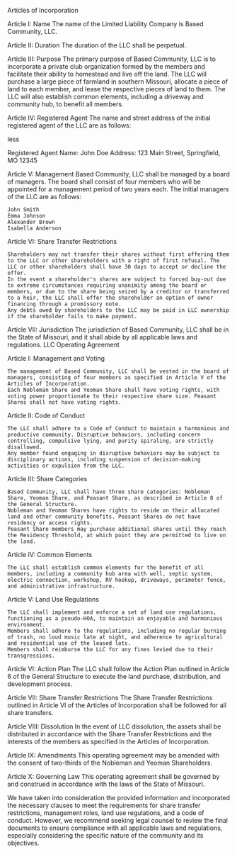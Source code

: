 Articles of Incorporation

Article I: Name
The name of the Limited Liability Company is Based Community, LLC.

Article II: Duration
The duration of the LLC shall be perpetual.

Article III: Purpose
The primary purpose of Based Community, LLC is to incorporate a private club organization formed by the members and facilitate their ability to homestead and live off the land. The LLC will purchase a large piece of farmland in southern Missouri, allocate a piece of land to each member, and lease the respective pieces of land to them. The LLC will also establish common elements, including a driveway and community hub, to benefit all members.

Article IV: Registered Agent
The name and street address of the initial registered agent of the LLC are as follows:

less

Registered Agent Name: John Doe
Address: 123 Main Street, Springfield, MO 12345

Article V: Management
Based Community, LLC shall be managed by a board of managers. The board shall consist of four members who will be appointed for a management period of two years each. The initial managers of the LLC are as follows:

    John Smith
    Emma Johnson
    Alexander Brown
    Isabella Anderson

Article VI: Share Transfer Restrictions

    Shareholders may not transfer their shares without first offering them to the LLC or other shareholders with a right of first refusal. The LLC or other shareholders shall have 30 days to accept or decline the offer.
    In the event a shareholder's shares are subject to forced buy-out due to extreme circumstances requiring unanimity among the board or members, or due to the share being seized by a creditor or transferred to a heir, the LLC shall offer the shareholder an option of owner financing through a promissory note.
    Any debts owed by shareholders to the LLC may be paid in LLC ownership if the shareholder fails to make payment.

Article VII: Jurisdiction
The jurisdiction of Based Community, LLC shall be in the State of Missouri, and it shall abide by all applicable laws and regulations.
LLC Operating Agreement

Article I: Management and Voting

    The management of Based Community, LLC shall be vested in the board of managers, consisting of four members as specified in Article V of the Articles of Incorporation.
    Each Nobleman Share and Yeoman Share shall have voting rights, with voting power proportionate to their respective share size. Peasant Shares shall not have voting rights.

Article II: Code of Conduct

    The LLC shall adhere to a Code of Conduct to maintain a harmonious and productive community. Disruptive behaviors, including concern controlling, compulsive lying, and purity spiraling, are strictly disallowed.
    Any member found engaging in disruptive behaviors may be subject to disciplinary actions, including suspension of decision-making activities or expulsion from the LLC.

Article III: Share Categories

    Based Community, LLC shall have three share categories: Nobleman Share, Yeoman Share, and Peasant Share, as described in Article 8 of the General Structure.
    Nobleman and Yeoman Shares have rights to reside on their allocated land and other community benefits. Peasant Shares do not have residency or access rights.
    Peasant Share members may purchase additional shares until they reach the Residency Threshold, at which point they are permitted to live on the land.

Article IV: Common Elements

    The LLC shall establish common elements for the benefit of all members, including a community hub area with well, septic system, electric connection, workshop, RV hookup, driveways, perimeter fence, and administrative infrastructure.

Article V: Land Use Regulations

    The LLC shall implement and enforce a set of land use regulations, functioning as a pseudo-HOA, to maintain an enjoyable and harmonious environment.
    Members shall adhere to the regulations, including no regular burning of trash, no loud music late at night, and adherence to agricultural and residential use of the leased lots.
    Members shall reimburse the LLC for any fines levied due to their transgressions.

Article VI: Action Plan
The LLC shall follow the Action Plan outlined in Article 6 of the General Structure to execute the land purchase, distribution, and development process.

Article VII: Share Transfer Restrictions
The Share Transfer Restrictions outlined in Article VI of the Articles of Incorporation shall be followed for all share transfers.

Article VIII: Dissolution
In the event of LLC dissolution, the assets shall be distributed in accordance with the Share Transfer Restrictions and the interests of the members as specified in the Articles of Incorporation.

Article IX: Amendments
This operating agreement may be amended with the consent of two-thirds of the Nobleman and Yeoman Shareholders.

Article X: Governing Law
This operating agreement shall be governed by and construed in accordance with the laws of the State of Missouri.

We have taken into consideration the provided information and incorporated the necessary clauses to meet the requirements for share transfer restrictions, management roles, land use regulations, and a code of conduct. However, we recommend seeking legal counsel to review the final documents to ensure compliance with all applicable laws and regulations, especially considering the specific nature of the community and its objectives.
